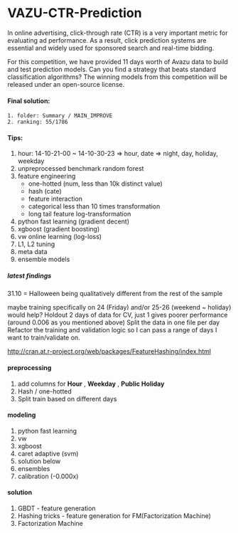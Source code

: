 VAZU-CTR-Prediction
===================

In online advertising, click-through rate (CTR) is a very important metric for evaluating ad performance. As a result, click prediction systems are essential and widely used for sponsored search and real-time bidding. 

For this competition, we have provided 11 days worth of Avazu data to build and test prediction models. Can you find a strategy that beats standard classification algorithms? The winning models from this competition will be released under an open-source license.

#### Final solution:
	1. folder: Summary / MAIN_IMPROVE
	2. ranking: 55/1786


#### Tips:
1. hour: 14-10-21-00 ~ 14-10-30-23 => hour, date => night, day, holiday, weekday
2. unpreprocessed benchmark random forest
3. feature engineering
	- one-hotted (num, less than 10k distinct value) 
	- hash (cate) 
	- feature interaction 
	- categorical less than 10 times transformation
	- long tail feature log-transformation
4. python fast learning (gradient decent)
5. xgboost (gradient boosting)
6. vw online learning (log-loss)
7. L1, L2 tuning
8. meta data
9. ensemble models

##### latest findings
31.10 = Halloween being qualitatively different from the rest of the sample

maybe training specifically on 24 (Friday) and/or 25-26 (weekend ~ holiday) would help?
Holdout 2 days of data for CV, just 1 gives poorer performance (around 0.006 as you mentioned above)
Split the data in one file per day
Refactor the training and validation logic so I can pass a range of days I want to train/validate on.

http://cran.at.r-project.org/web/packages/FeatureHashing/index.html

#### preprocessing
1. add columns for <b>Hour</b> , <b>Weekday</b> , <b>Public Holiday</b>
2. Hash / one-hotted
3. Split train based on different days

#### modeling
1. python fast learning
2. vw
3. xgboost
4. caret adaptive (svm)
5. solution below
6. ensembles
7. calibration (-0.000x)

#### solution
1. GBDT - feature generation
2. Hashing tricks - feature generation for FM(Factorization Machine)
3. Factorization Machine
